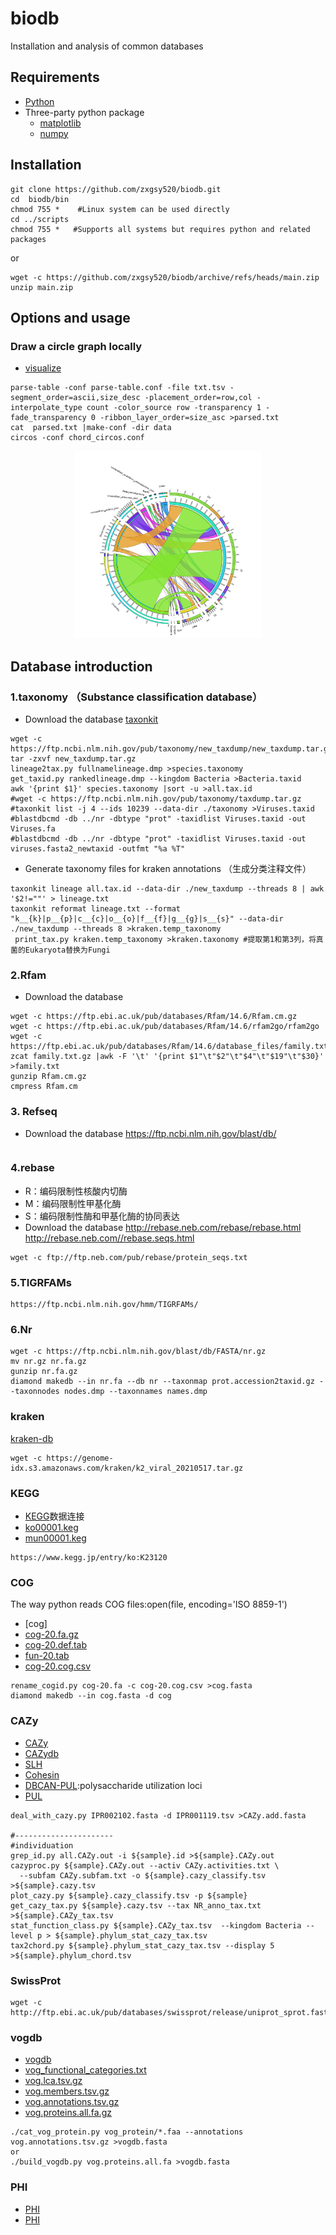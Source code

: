 # biodb
Installation and analysis of common databases

## Requirements
* [Python](https://www.python.org/)
* Three-party python package
  * [matplotlib](https://matplotlib.org/)
  * [numpy](https://numpy.org/doc/stable/index.html)
## Installation
```
git clone https://github.com/zxgsy520/biodb.git
cd  biodb/bin    
chmod 755 *    #Linux system can be used directly
cd ../scripts
chmod 755 *   #Supports all systems but requires python and related packages
```
or
```
wget -c https://github.com/zxgsy520/biodb/archive/refs/heads/main.zip
unzip main.zip

```
## Options and usage
### Draw a circle graph locally
* [visualize](http://mkweb.bcgsc.ca/tableviewer/visualize/)
```
parse-table -conf parse-table.conf -file txt.tsv -segment_order=ascii,size_desc -placement_order=row,col -interpolate_type count -color_source row -transparency 1 -fade_transparency 0 -ribbon_layer_order=size_asc >parsed.txt
cat  parsed.txt |make-conf -dir data
circos -conf chord_circos.conf 
```
<p align="center">
  <img src="https://github.com/zxgsy520/biodb/blob/main/docs/order_chord.svg" width = "300" height = "300" alt="Species functional circle diagram"/>
</p>

## Database introduction

### 1.taxonomy （Substance classification database）
* Download the database
[taxonkit](https://github.com/shenwei356/taxonkit)
```
wget -c https://ftp.ncbi.nlm.nih.gov/pub/taxonomy/new_taxdump/new_taxdump.tar.gz
tar -zxvf new_taxdump.tar.gz
lineage2tax.py fullnamelineage.dmp >species.taxonomy
get_taxid.py rankedlineage.dmp --kingdom Bacteria >Bacteria.taxid
awk '{print $1}' species.taxonomy |sort -u >all.tax.id
#wget -c https://ftp.ncbi.nlm.nih.gov/pub/taxonomy/taxdump.tar.gz
#taxonkit list -j 4 --ids 10239 --data-dir ./taxonomy >Viruses.taxid
#blastdbcmd -db ../nr -dbtype "prot" -taxidlist Viruses.taxid -out Viruses.fa
#blastdbcmd -db ../nr -dbtype "prot" -taxidlist Viruses.taxid -out  viruses.fasta2_newtaxid -outfmt "%a %T"
```
* Generate taxonomy files for kraken annotations （生成分类注释文件）
```
taxonkit lineage all.tax.id --data-dir ./new_taxdump --threads 8 | awk '$2!=""' > lineage.txt
taxonkit reformat lineage.txt --format "k__{k}|p__{p}|c__{c}|o__{o}|f__{f}|g__{g}|s__{s}" --data-dir ./new_taxdump --threads 8 >kraken.temp_taxonomy 
 print_tax.py kraken.temp_taxonomy >kraken.taxonomy #提取第1和第3列，将真菌的Eukaryota替换为Fungi
```

### 2.Rfam
* Download the database
```
wget -c https://ftp.ebi.ac.uk/pub/databases/Rfam/14.6/Rfam.cm.gz
wget -c https://ftp.ebi.ac.uk/pub/databases/Rfam/14.6/rfam2go/rfam2go
wget -c https://ftp.ebi.ac.uk/pub/databases/Rfam/14.6/database_files/family.txt.gz
zcat family.txt.gz |awk -F '\t' '{print $1"\t"$2"\t"$4"\t"$19"\t"$30}' >family.txt
gunzip Rfam.cm.gz
cmpress Rfam.cm
```
### 3. Refseq
* Download the database
https://ftp.ncbi.nlm.nih.gov/blast/db/
```

```

### 4.rebase
* R：编码限制性核酸内切酶
* M：编码限制性甲基化酶
* S：编码限制性酶和甲基化酶的协同表达
* Download the database
http://rebase.neb.com/rebase/rebase.html
http://rebase.neb.com//rebase.seqs.html
```
wget -c ftp://ftp.neb.com/pub/rebase/protein_seqs.txt
```

### 5.TIGRFAMs
```
https://ftp.ncbi.nlm.nih.gov/hmm/TIGRFAMs/
```
### 6.Nr
```
wget -c https://ftp.ncbi.nlm.nih.gov/blast/db/FASTA/nr.gz
mv nr.gz nr.fa.gz
gunzip nr.fa.gz
diamond makedb --in nr.fa --db nr --taxonmap prot.accession2taxid.gz --taxonnodes nodes.dmp --taxonnames names.dmp
```


### kraken
[kraken-db](https://benlangmead.github.io/aws-indexes/k2)
```
wget -c https://genome-idx.s3.amazonaws.com/kraken/k2_viral_20210517.tar.gz

```

### KEGG
* [KEGG](https://www.kegg.jp/)数据连接
* [ko00001.keg](https://www.kegg.jp/brite/ko00001)
* [mun00001.keg](https://www.kegg.jp/brite/mun00001.keg)
```
https://www.kegg.jp/entry/ko:K23120
```
### COG
The way python reads COG files:open(file, encoding='ISO 8859-1')
* [cog]
* [cog-20.fa.gz](https://ftp.ncbi.nih.gov/pub/COG/COG2020/data/cog-20.fa.gz)
* [cog-20.def.tab](https://ftp.ncbi.nih.gov/pub/COG/COG2020/data/cog-20.def.tab)
* [fun-20.tab](https://ftp.ncbi.nih.gov/pub/COG/COG2020/data/fun-20.tab)
* [cog-20.cog.csv](https://ftp.ncbi.nih.gov/pub/COG/COG2020/data/cog-20.cog.csv)
```
rename_cogid.py cog-20.fa -c cog-20.cog.csv >cog.fasta
diamond makedb --in cog.fasta -d cog

```

### CAZy
* [CAZy](http://www.cazy.org/)
* [CAZydb](https://bcb.unl.edu/dbCAN2/download/Databases/)
* [SLH](https://www.ebi.ac.uk/interpro/entry/IPR001119)
* [Cohesin](https://www.ebi.ac.uk/interpro/entry/IPR002102)
* [DBCAN-PUL](https://bcb.unl.edu/dbcan_pul/Webserver/static/DBCAN-PUL/):polysaccharide utilization loci
* [PUL](https://bcb.unl.edu/dbcan_pul/Webserver/static/DBCAN-PUL/PUL.faa)
```
deal_with_cazy.py IPR002102.fasta -d IPR001119.tsv >CAZy.add.fasta

#----------------------
#individuation
grep_id.py all.CAZy.out -i ${sample}.id >${sample}.CAZy.out
cazyproc.py ${sample}.CAZy.out --activ CAZy.activities.txt \
  --subfam CAZy.subfam.txt -o ${sample}.cazy_classify.tsv >${sample}.cazy.tsv
plot_cazy.py ${sample}.cazy_classify.tsv -p ${sample}
get_cazy_tax.py ${sample}.cazy.tsv --tax NR_anno_tax.txt >${sample}.CAZy_tax.tsv
stat_function_class.py ${sample}.CAZy_tax.tsv  --kingdom Bacteria --level p > ${sample}.phylum_stat_cazy_tax.tsv
tax2chord.py ${sample}.phylum_stat_cazy_tax.tsv --display 5 >${sample}.phylum_chord.tsv
```
### SwissProt
```
wget -c http://ftp.ebi.ac.uk/pub/databases/swissprot/release/uniprot_sprot.fasta.gz
```

### vogdb
* [vogdb](https://vogdb.org/)
* [vog_functional_categories.txt](http://fileshare.csb.univie.ac.at/vog/latest/vog_functional_categories.txt)
* [vog.lca.tsv.gz](http://fileshare.csb.univie.ac.at/vog/latest/vog.lca.tsv.gz)
* [vog.members.tsv.gz](http://fileshare.csb.univie.ac.at/vog/latest/vog.members.tsv.gz)
* [vog.annotations.tsv.gz](http://fileshare.csb.univie.ac.at/vog/latest/vog.annotations.tsv.gz)
* [vog.proteins.all.fa.gz](http://fileshare.csb.univie.ac.at/vog/latest/vog.faa.tar.gz)
```
./cat_vog_protein.py vog_protein/*.faa --annotations vog.annotations.tsv.gz >vogdb.fasta
or
./build_vogdb.py vog.proteins.all.fa >vogdb.fasta
```

### PHI
* [PHI](http://www.phi-base.org/index.jsp)
* [PHI](https://github.com/PHI-base/data)
```
```
